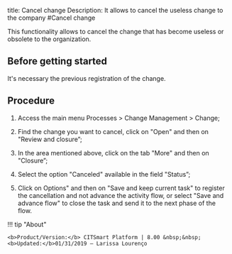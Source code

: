 title: Cancel change
Description: It allows to cancel the useless change to the company
#Cancel change 

This functionality allows to cancel the change that has become useless or obsolete to the organization.

Before getting started
----------------

It's necessary the previous registration of the change.

Procedure 
-------------

1.  Access the main menu Processes \>
    Change Management \> Change;

2.  Find the change you want to cancel, click on "Open" and then on
    "Review and closure”;

3.  In the area mentioned above, click on the tab "More" and then on "Closure”;

4.  Select the option "Canceled" available in the field "Status”;

5.  Click on Options" and then on "Save and keep current task" to register the
    cancellation and not advance the activity flow, or select "Save and advance flow"
    to close the task and send it to the next phase of the flow.

!!! tip "About"

    <b>Product/Version:</b> CITSmart Platform | 8.00 &nbsp;&nbsp;
    <b>Updated:</b>01/31/2019 – Larissa Lourenço
